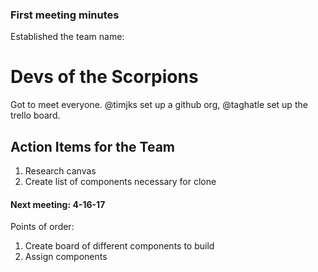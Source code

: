 ### First meeting minutes

Established the team name:

# Devs of the Scorpions

Got to meet everyone. @timjks set up a github org, @taghatle set up the trello board. 


## Action Items for the Team

1.  Research canvas
2.  Create list of components necessary for clone

#### Next meeting: 4-16-17

Points of order:
1.  Create board of different components to build
2.  Assign components

